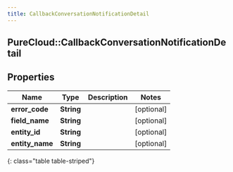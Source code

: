 ```yaml
---
title: CallbackConversationNotificationDetail
---
```

## PureCloud::CallbackConversationNotificationDetail

## Properties

|Name | Type | Description | Notes|
|------------ | ------------- | ------------- | -------------|
| **error_code** | **String** |  | [optional] |
| **field_name** | **String** |  | [optional] |
| **entity_id** | **String** |  | [optional] |
| **entity_name** | **String** |  | [optional] |
{: class="table table-striped"}


